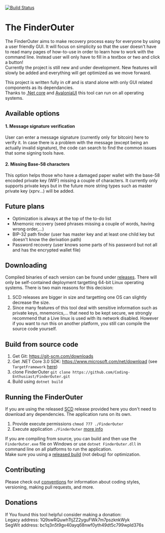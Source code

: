 [![Build Status](https://travis-ci.com/Coding-Enthusiast/FinderOuter.svg?branch=master)](https://travis-ci.com/Coding-Enthusiast/FinderOuter)

# The FinderOuter
The FinderOuter aims to make recovery process easy for everyone by using a user friendly GUI. It will focus on simplicity so that the user doesn't have to read many pages of how-to-use in order to learn how to work with the command line. Instead user will only have to fill in a textbox or two and click a button!  
Currently the project is still new and under development. New features will slowly be added and everything will get optimized as we move forward.  

This project is written fully in c# and is stand alone with only GUI related components as its dependancies.  
Thanks to [.Net core](https://github.com/dotnet/core) and [AvaloniaUI](https://github.com/AvaloniaUI/Avalonia) this tool can run on all operating systems. 

## Available options
#### 1. Message signature verification  
User can enter a message signature (currently only for bitcoin) here to verify it. In case there is a problem with the message (except being an actually invalid signature), the code can search to find the common issues that some signing tools have.

#### 2. Missing Base-58 characters
This option helps those who have a damaged paper wallet with the base-58 encoded private key (WIF) missing a couple of characters. It currently only supports private keys but in the future more string types such as master private key (xprv...) will be added.

## Future plans
* Optimization is always at the top of the to-do list
* Mnemonic recovery (seed phrases missing a couple of words, having wrong order,...)
* BIP-32 path finder (user has master key and at least one child key but doesn't know the derivation path)
* Password recovery (user knows some parts of his password but not all and has the encrypted wallet file)

## Downloading
Compiled binaries of each version can be found under [releases](https://github.com/Coding-Enthusiast/FinderOuter/releases). There will only be self-contained deployment targetting 64-bit Linux operating systems. There is two main reasons for this decision:  
1. SCD releases are bigger in size and targetting one OS can slightly decrease the size.
2. Since many features of this tool deal with sensitive information such as private keys, mnemonics,... that need to be kept secure, we strongly recommend that a Live linux is used with its network disabled. 
However if you want to run this on another platform, you still can compile the source code yourself.

## Build from source code
1. Get Git: https://git-scm.com/downloads
2. Get .NET Core 3.0 SDK: https://www.microsoft.com/net/download (see `TargetFramework` [here](https://github.com/Coding-Enthusiast/FinderOuter/blob/master/Src/FinderOuter/FinderOuter.csproj))
3. clone FinderOuter `git clone https://github.com/Coding-Enthusiast/FinderOuter.git`
4. Build using `dotnet build`

## Running the FinderOuter
If you are using the released [SCD](https://docs.microsoft.com/en-us/dotnet/core/deploying/) release provided here you don't need to download any dependencies. The application runs on its own.  
1. Provide execute permissions `chmod 777 ./FinderOuter`
2. Execute application `./FinderOuter`
[more info](https://stackoverflow.com/questions/46843863/how-to-run-net-core-console-app-on-linux)  

If you are compiling from source, you can build and then use the `FinderOuter.exe` file on Windows or use `dotnet FinderOuter.dll` in command line on all platforms to run the application.  
Make sure you using a [released build](https://docs.microsoft.com/en-us/visualstudio/debugger/how-to-set-debug-and-release-configurations?view=vs-2019) (not debug) for optimization.

## Contributing
Please check out [conventions](https://github.com/Autarkysoft/Conventions) for information about coding styles, versioning, making pull requests, and more.

## Donations
If You found this tool helpful consider making a donation:  
Legacy address: 1Q9swRQuwhTtjZZ2yguFWk7m7pszknkWyk  
SegWit address: bc1q3n5t9gv40ayq68nwf0yth49dt5c799wpld376s